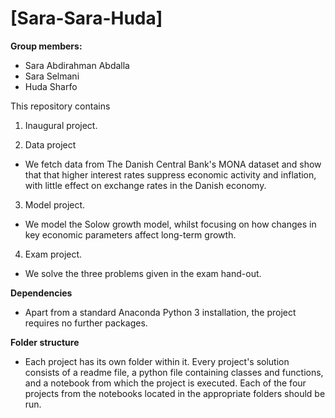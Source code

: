 # \[Sara-Sara-Huda\]

**Group members:**

- Sara Abdirahman Abdalla
- Sara Selmani
- Huda Sharfo

This repository contains  

1. Inaugural project. 

2. Data project 

- We fetch data from The Danish Central Bank's MONA dataset and show that that higher interest rates suppress economic activity and inflation, with little effect on exchange rates in the Danish economy.


3. Model project.

- We model the Solow growth model, whilst focusing on how changes in key economic parameters affect long-term growth.


4. Exam project. 

- We solve the three problems given in the exam hand-out.

**Dependencies** 

- Apart from a standard Anaconda Python 3 installation, the project requires no further packages.

**Folder structure**

- Each project has its own folder within it. Every project's solution consists of a readme file, a python file containing classes and functions, and a notebook from which the project is executed. Each of the four projects from the notebooks located in the appropriate folders should be run.
